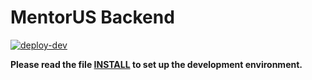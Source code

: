 # MentorUS Backend

[![deploy-dev](https://github.com/mentor-us/backend/actions/workflows/build-deploy-dev.yml/badge.svg?branch=develop)](https://github.com/mentor-us/backend/actions/workflows/build-deploy-dev.yml)

**Please read the file [INSTALL](./INSTALL.md) to set up the development environment.**